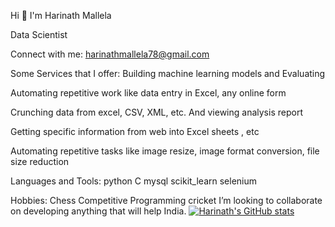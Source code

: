 

<!--
**Harinathmallela/Harinathmallela** is a ✨ _special_ ✨ repository because its `README.md` (this file) appears on your GitHub profile.

Here are some ideas to get you started:

- 🔭 I’m currently working on ...
- 🌱 I’m currently learning ...
- 👯 I’m looking to collaborate on ...
- 🤔 I’m looking for help with ...
- 💬 Ask me about ...
- 📫 How to reach me: ...
- 😄 Pronouns: ...
- ⚡ Fun fact: ...
-->
Hi 👋 I'm Harinath Mallela

Data Scientist

Connect with me:
harinathmallela78@gmail.com

Some Services that I offer:
Building machine learning models and Evaluating

Automating repetitive work like data entry in Excel, any online form

Crunching data from excel, CSV, XML, etc. And viewing analysis report

Getting specific information from web into Excel sheets , etc

Automating repetitive tasks like image resize, image format conversion, file size reduction

Languages and Tools:
python C
mysql
scikit_learn selenium

Hobbies:
Chess
Competitive Programming
cricket
I’m looking to collaborate on developing anything that will help India.
[![Harinath's GitHub stats](https://github-readme-stats.vercel.app/api?username=Harinathmallela)](https://github.com/anuraghazra/github-readme-stats)

